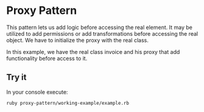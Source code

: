 # Proxy Pattern

This pattern lets us add logic before accessing the real element. It may be utilized to add permissions or add transformations before accessing the real object. We have to initialize the proxy with the real class.

In this example, we have the real class invoice and his proxy that add functionality before access to it.


## Try it

In your console execute:
```bash
ruby proxy-pattern/working-example/example.rb
```